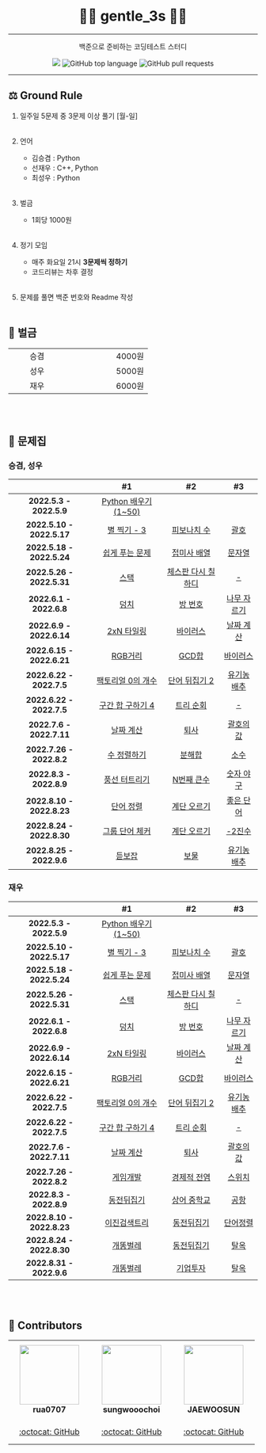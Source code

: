 <div align="center">
  <h1>👨‍💻 gentle_3s 👨‍💻</h1>
</div>

- - -
<div align="center">
  <p>백준으로 준비하는 코딩테스트 스터디</p>
  <a href="https://hits.seeyoufarm.com"><img src="https://hits.seeyoufarm.com/api/count/incr/badge.svg?url=https%3A%2F%2Fgithub.com%2Frua0707%2Fgentle_3s&count_bg=%2379C83D&title_bg=%23555555&icon=&icon_color=%23E7E7E7&title=hits&edge_flat=false"/></a>
  <img alt="GitHub top language" src="https://img.shields.io/github/languages/top/rua0707/gentle_3s">
  <img alt="GitHub pull requests" src="https://img.shields.io/github/issues-pr/rua0707/gentle_3s">
</div>

- - -

## ⚖️ Ground Rule

1. 일주일 5문제 중 3문제 이상 풀기 [월-일] <br/><br/>
2. 언어
   - 김승겸 : Python
   - 선재우 : C++, Python
   - 최성우 : Python
<br/><br/>
   
3. 벌금

   - 1회당 1000원
<br/><br/>

4. 정기 모임

   - 매주 화요일 21시 **3문제씩 정하기** 
   - 코드리뷰는 차후 결정
<br/><br/>   
   
5. 문제를 풀면 백준 번호와 Readme 작성
<br/><br/>   



## 💸 벌금


<table>
  <tr>
    <td width="100px" align="center">승겸</td>
    <td width="150px" align="right">4000원</td>
  </tr>
  <tr>
    <td width="100px" align="center">성우</td>
    <td width="150px" align="right">5000원</td>
  </tr>
  <tr>
    <td width="100px" align="center">재우</td>
    <td width="150px" align="right">6000원</td>
  </tr>
</table>
<br/><br/>   


## 📝 문제집


### 승겸, 성우

|                      |                                      #1                                       |                                     #2                                      |                                        #3                                        |
| :------------------: | :---------------------------------------------------------------------------: | :-------------------------------------------------------------------------: | :------------------------------------------------------------------------------: |
| **2022.5.3 - 2022.5.9** |    [Python 배우기 (1~50)](https://www.acmicpc.net/workbook/view/459)                                                                                                                                                           ||| 
| **2022.5.10 - 2022.5.17** |  [별 찍기 - 3](https://www.acmicpc.net/problem/2440)  |    [피보나치 수](https://www.acmicpc.net/problem/2747)     |       [괄호](https://www.acmicpc.net/problem/9012)        |
| **2022.5.18 - 2022.5.24** |  [쉽게 푸는 문제](https://www.acmicpc.net/problem/1292)  |    [접미사 배열](https://www.acmicpc.net/problem/11656)     |       [문자열](https://www.acmicpc.net/problem/1120)        |
| **2022.5.26 - 2022.5.31** |  [스택](https://www.acmicpc.net/problem/10828)  |    [체스판 다시 칠하디](https://www.acmicpc.net/problem/1018)     |       [-](https://www.acmicpc.net/problem/9012)        |
| **2022.6.1 - 2022.6.8** |  [덩치](https://www.acmicpc.net/problem/7568)  |    [방 번호](https://www.acmicpc.net/problem/1475)     |       [나무 자르기](https://www.acmicpc.net/problem/2805)        |
| **2022.6.9 - 2022.6.14** |  [2xN 타일링](https://www.acmicpc.net/problem/11726)  |    [바이러스](https://www.acmicpc.net/problem/2606)     |       [날짜 계산](https://www.acmicpc.net/problem/1476)        |
| **2022.6.15 - 2022.6.21** |  [RGB거리](https://www.acmicpc.net/problem/1149)  |    [GCD합](https://www.acmicpc.net/problem/9613)     |       [바이러스](https://www.acmicpc.net/problem/2606)        |
| **2022.6.22 - 2022.7.5** |  [팩토리얼 0의 개수](https://www.acmicpc.net/problem/1676)  |    [단어 뒤집기 2](https://www.acmicpc.net/problem/17413)     |       [유기농 배추](https://www.acmicpc.net/problem/1012)        |
| **2022.6.22 - 2022.7.5** |  [구간 합 구하기 4](https://www.acmicpc.net/problem/11659)  |    [트리 순회](https://www.acmicpc.net/problem/1991)     |       [-](https://www.acmicpc.net/problem/9012)        |
| **2022.7.6 - 2022.7.11** |  [날짜 계산](https://www.acmicpc.net/problem/1476)  |    [퇴사](https://www.acmicpc.net/problem/14501)     |       [괄호의 값](https://www.acmicpc.net/problem/2504)        |
| **2022.7.26 - 2022.8.2** |  [수 정렬하기](https://www.acmicpc.net/problem/2750)  |    [분해합](https://www.acmicpc.net/problem/2231)     |       [소수](https://www.acmicpc.net/problem/2581)        |
| **2022.8.3 - 2022.8.9** |  [풍선 터트리기](https://www.acmicpc.net/problem/2346)  |    [N번째 큰수](https://www.acmicpc.net/problem/2075)     |       [숫자 야구](https://www.acmicpc.net/problem/2503)        |
| **2022.8.10 - 2022.8.23** |  [단어 정렬](https://www.acmicpc.net/problem/1181)  |    [계단 오르기](https://www.acmicpc.net/problem/2579)     |       [좋은 단어](https://www.acmicpc.net/problem/3986)        |
| **2022.8.24 - 2022.8.30** |  [그룹 단어 체커](https://www.acmicpc.net/problem/1316)  |    [계단 오르기](https://www.acmicpc.net/problem/2579)     |       [-2진수](https://www.acmicpc.net/problem/2089)        |
| **2022.8.25 - 2022.9.6** |  [듣보잡](https://www.acmicpc.net/problem/1764)  |    [보물](https://www.acmicpc.net/problem/1026)     |       [유기농 배추](https://www.acmicpc.net/problem/1012)        |

### 재우

|                      |                                      #1                                       |                                     #2                                      |                                        #3                                        |
| :------------------: | :---------------------------------------------------------------------------: | :-------------------------------------------------------------------------: | :------------------------------------------------------------------------------: |
| **2022.5.3 - 2022.5.9** |    [Python 배우기 (1~50)](https://www.acmicpc.net/workbook/view/459)                                                                                                                                                           ||| 
| **2022.5.10 - 2022.5.17** |  [별 찍기 - 3](https://www.acmicpc.net/problem/2440)  |    [피보나치 수](https://www.acmicpc.net/problem/2747)     |       [괄호](https://www.acmicpc.net/problem/9012)        |
| **2022.5.18 - 2022.5.24** |  [쉽게 푸는 문제](https://www.acmicpc.net/problem/1292)  |    [접미사 배열](https://www.acmicpc.net/problem/11656)     |       [문자열](https://www.acmicpc.net/problem/1120)        |
| **2022.5.26 - 2022.5.31** |  [스택](https://www.acmicpc.net/problem/10828)  |    [체스판 다시 칠하디](https://www.acmicpc.net/problem/1018)     |       [-](https://www.acmicpc.net/problem/9012)        |
| **2022.6.1 - 2022.6.8** |  [덩치](https://www.acmicpc.net/problem/7568)  |    [방 번호](https://www.acmicpc.net/problem/1475)     |       [나무 자르기](https://www.acmicpc.net/problem/2805)        |
| **2022.6.9 - 2022.6.14** |  [2xN 타일링](https://www.acmicpc.net/problem/11726)  |    [바이러스](https://www.acmicpc.net/problem/2606)     |       [날짜 계산](https://www.acmicpc.net/problem/1476)        |
| **2022.6.15 - 2022.6.21** |  [RGB거리](https://www.acmicpc.net/problem/1149)  |    [GCD합](https://www.acmicpc.net/problem/9613)     |       [바이러스](https://www.acmicpc.net/problem/2606)        |
| **2022.6.22 - 2022.7.5** |  [팩토리얼 0의 개수](https://www.acmicpc.net/problem/1676)  |    [단어 뒤집기 2](https://www.acmicpc.net/problem/17413)     |       [유기농 배추](https://www.acmicpc.net/problem/1012)        |
| **2022.6.22 - 2022.7.5** |  [구간 합 구하기 4](https://www.acmicpc.net/problem/11659)  |    [트리 순회](https://www.acmicpc.net/problem/1991)     |       [-](https://www.acmicpc.net/problem/9012)        |
| **2022.7.6 - 2022.7.11** |  [날짜 계산](https://www.acmicpc.net/problem/1476)  |    [퇴사](https://www.acmicpc.net/problem/14501)     |       [괄호의 값](https://www.acmicpc.net/problem/2504)        |
| **2022.7.26 - 2022.8.2** |  [게임개발](https://www.acmicpc.net/problem/1516)  |    [경제적 전염](https://www.acmicpc.net/problem/18405)     |       [스위치](https://www.acmicpc.net/problem/1395)        |
| **2022.8.3 - 2022.8.9** |  [동전뒤집기](https://www.acmicpc.net/problem/1285)  |    [상어 중학교](https://www.acmicpc.net/problem/21609)     |       [공항](https://www.acmicpc.net/problem/10775)        |
| **2022.8.10 - 2022.8.23** |  [이진검색트리](https://www.acmicpc.net/problem/5639)  |    [동전뒤집기](https://www.acmicpc.net/problem/1285)     |       [단어정렬](https://www.acmicpc.net/problem/1181)        |
| **2022.8.24 - 2022.8.30** |  [개똥벌레](https://www.acmicpc.net/problem/3020)  |    [동전뒤집기](https://www.acmicpc.net/problem/1285)     |       [탈옥](https://www.acmicpc.net/problem/9376)        |
| **2022.8.31 - 2022.9.6** |  [개똥벌레](https://www.acmicpc.net/problem/3020)  |    [기업투자](https://www.acmicpc.net/problem/2662)     |       [탈옥](https://www.acmicpc.net/problem/9376)        |


<br/><br/>


## 👋 Contributors

<table>
    <tr height="160px">
        <td align="center" width="150px">
            <a href="https://github.com/rua0707"><img height="120px" width="120px" src="https://avatars.githubusercontent.com/u/46487213?v=4"/></a>
            <br />
            <strong>rua0707</strong>
        </td>
        <td align="center" width="150px">
            <a href="https://github.com/sungwooochoi"><img height="120px" width="120px" src="https://avatars.githubusercontent.com/u/104629605?v=4"/></a>
            <br />
            <strong>sungwooochoi</strong>
        </td>
        <td align="center" width="150px">
            <a href="https://github.com/JAEWOOSUN"><img height="120px" width="120px" src="https://avatars.githubusercontent.com/u/37205213?v=4"/></a>
            <br />
            <strong>JAEWOOSUN</strong>
        </td>
    </tr>
    <tr height="50px">
        <td align="center">
            <a href="https://github.com/rua0707">:octocat: GitHub</a>
        </td>
        <td align="center">
            <a href="https://github.com/sungwooochoi">:octocat: GitHub</a>
        <td align="center">
            <a href="https://github.com/JAEWOOSUN">:octocat: GitHub</a>
        </td>
    </tr>
</table>

